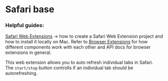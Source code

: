 #  Safari base

### Helpful guides:
[Safari Web Extensions](https://developer.apple.com/documentation/safariservices/safari_web_extensions) -> how to create a Safari Web Extension project and how to install it locally on Mac. Refer to [Browser Extensions](https://developer.mozilla.org/en-US/docs/Mozilla/Add-ons/WebExtensions)   for how different components work with each other and API docs for browser  
extensions in general.

This web extension allows you to auto refresh individual tabs in Safari.  
The `start/stop` button controlls if an individual tab should be autorefreshing.  
